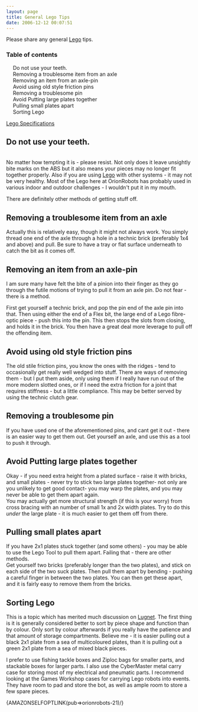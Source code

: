 ```yaml
---
layout: page
title: General Lego Tips
date: 2006-12-12 00:07:51
---
```

Please share any general [Lego](/wiki/lego.html "The best known construction toy") tips.

<p></p><div id="toc"><div id="toctitle"><h3>Table of contents</h3></div><ul class="toc"><ul><li><a class="link" href="#Do_not_use_your_teeth.">Do not use your teeth.</a>
</li><li><a class="link" href="#Removing_a_troublesome_item_from_an_axle">Removing a troublesome item from an axle</a>
</li><li><a class="link" href="#Removing_an_item_from_an_axle-pin">Removing an item from an axle-pin</a>
</li><li><a class="link" href="#Avoid_using_old_style_friction_pins">Avoid using old style friction pins</a>
</li><li><a class="link" href="#Removing_a_troublesome_pin">Removing a troublesome pin</a>
</li><li><a class="link" href="#Avoid_Putting_large_plates_together">Avoid Putting large plates together</a>
</li><li><a class="link" href="#Pulling_small_plates_apart">Pulling small plates apart</a>
</li><li><a class="link" href="#Sorting_Lego">Sorting Lego</a>
</li></ul></ul><!--toc--></div>
<p><a href="/wiki/lego_specifications.html" title="Lego Specifications">Lego Specifications</a>
</p>
<h2 id="Do_not_use_your_teeth.">Do not use your teeth.</h2>
<p>
<br/>No matter how tempting it is - please resist. Not only does it leave unsightly bite marks on the ABS but it also means your pieces may no longer fit together properly. Also if you are using <a href="/wiki/lego.html" title="The best known construction toy">Lego</a> with other systems - it may not be very healthy. Most of the Lego here at OrionRobots has probably used in various indoor and outdoor challenges - I wouldn't put it in my mouth.
</p>
<p>There are definitely other methods of getting stuff off.
</p>
<h2 id="Removing_a_troublesome_item_from_an_axle">Removing a troublesome item from an axle</h2>
<p>Actually this is relatively easy, though it might not always work. You simply thread one end of the axle through a hole in a technic brick (preferably 1x4 and above) and pull. Be sure to have a tray or flat surface underneath to catch the bit as it comes off.
</p>
<h2 id="Removing_an_item_from_an_axle-pin">Removing an item from an axle-pin</h2>
<p>I am sure many have felt the bite of a pinion into their finger as they go through the futile motions of trying to pull it from an axle pin. Do not fear - there is a method.
</p>
<p>First get yourself a technic brick, and pop the pin end of the axle pin into that. Then using either the end of a Flex bit, the large end of a Lego fibre-optic piece - push this into the pin. This then stops the slots from closing, and holds it in the brick. You then have a great deal more leverage to pull off the offending item.
</p>
<h2 id="Avoid_using_old_style_friction_pins">Avoid using old style friction pins</h2>
<p>The old stile friction pins, you know the ones with the ridges - tend to occasionally get really well wedged into stuff. There are ways of removing them - but I put them aside, only using them if I really have run out of the more modern slotted ones, or if I need the extra friction for a joint that requires stiffness - but a little compliance. This may be better served by using the technic clutch gear.
</p>
<h2 id="Removing_a_troublesome_pin">Removing a troublesome pin</h2>
<p>If you have used one of the aforementioned pins, and cant get it out - there is an easier way to get them out. Get yourself an axle, and use this as a tool to push it through.
</p>
<h2 id="Avoid_Putting_large_plates_together">Avoid Putting large plates together</h2>
<p>Okay - if you need extra height from a plated surface - raise it with bricks, and small plates - never try to stick two large plates together-  not only are you unlikely to get good contact-  you may warp the plates, and you may never be able to get them apart again.
<br/>You may actually get more structural strength (if this is your worry) from cross bracing with an number of small 1x and 2x width plates. Try to do this <em>under</em> the large plate - it is much easier to get them off from there.
</p>
<h2 id="Pulling_small_plates_apart">Pulling small plates apart</h2>
<p>If you have 2x1 plates stuck together (and some others) - you may be able to use the Lego Tool to pull them apart. Failing that - there are other methods.
<br/>Get yourself two bricks (preferably longer than the two plates), and stick on each side of the two suck plates. Then pull them apart by bending - pushing a careful finger in between the two plates. You can then get these apart, and it is fairly easy to remove them from the bricks.
</p>
<h2 id="Sorting_Lego">Sorting Lego</h2>
<p>This is a topic which has merited much discussion on <a href="/wiki/lugnet.html" title="Lego Users Group Network">Lugnet</a>. The first thing is it is generally considered better to sort by piece shape and function than by colour. Only sort by colour afterwards if you really have the patience and that amount of storage compartments. Believe me - it is easier pulling out a black 2x1 plate from a sea of multicoloured plates, than it is pulling out a  green 2x1 plate from a sea of mixed black pieces.
</p>
<p>I prefer to use fishing tackle boxes and Ziploc bags for smaller parts, and stackable boxes for larger parts. I also use the CyberMaster metal carry case for storing most of my electrical and pneumatic parts. I recommend looking at the Games Workshop cases for carrying Lego robots into events. They have room to pad and store the bot, as well as ample room to store a few spare pieces.
</p>
<p>{AMAZONSELFOPTLINK(pub=&gt;orionrobots-21)/}
</p>
